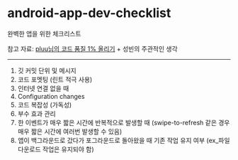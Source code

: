 # android-app-dev-checklist

완벽한 앱을 위한 체크리스트

참고 자료: [pluu님의 코드 품질 1% 올리기](https://speakerdeck.com/pluu/kodeu-pumjil-1-percent-olrigi?slide=53) + 성빈의 주관적인 생각

---

1. 깃 커밋 단위 및 메시지
2. 코드 포멧팅 (린트 적극 사용)
3. 인터넷 연결 없을 때
4. Configuration changes
5. 코드 복잡성 (가독성)
6. 부수 효과 관리
7. 한 이벤트가 매우 짧은 시간에 반복적으로 발생할 때 (swipe-to-refresh 같은 경우 매우 짧은 시간에 여러번 발생할 수 있음)
8. 앱이 백그라운드로 갔다가 포그라운드로 돌아왔을 때 기존 작업 유지 여부 (ex_파일 다운로드 작업은 유지되야 함)
